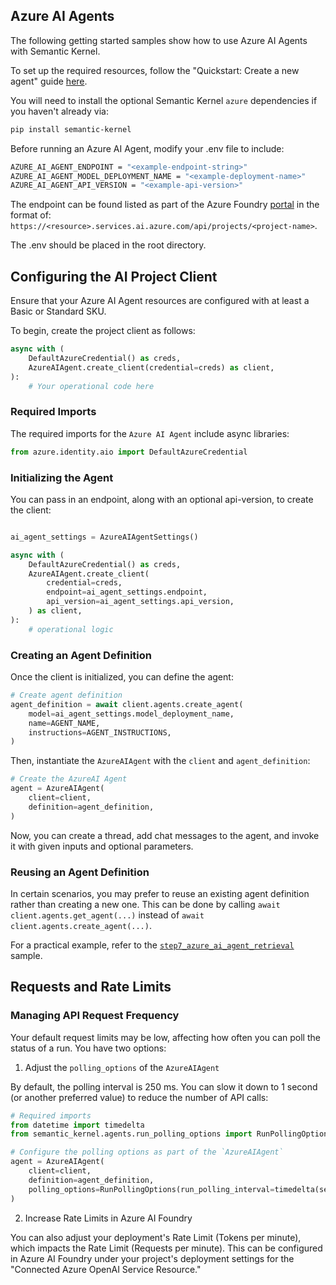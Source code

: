 ## Azure AI Agents

The following getting started samples show how to use Azure AI Agents with Semantic Kernel.

To set up the required resources, follow the "Quickstart: Create a new agent" guide [here](https://learn.microsoft.com/en-us/azure/ai-services/agents/quickstart?pivots=programming-language-python-azure).

You will need to install the optional Semantic Kernel `azure` dependencies if you haven't already via:

```bash
pip install semantic-kernel
```

Before running an Azure AI Agent, modify your .env file to include:

```bash
AZURE_AI_AGENT_ENDPOINT = "<example-endpoint-string>"
AZURE_AI_AGENT_MODEL_DEPLOYMENT_NAME = "<example-deployment-name>"
AZURE_AI_AGENT_API_VERSION = "<example-api-version>"
```

The endpoint can be found listed as part of the Azure Foundry [portal](https://ai.azure.com) in the format of: `https://<resource>.services.ai.azure.com/api/projects/<project-name>`.

The .env should be placed in the root directory.

## Configuring the AI Project Client

Ensure that your Azure AI Agent resources are configured with at least a Basic or Standard SKU.

To begin, create the project client as follows:

```python
async with (
    DefaultAzureCredential() as creds,
    AzureAIAgent.create_client(credential=creds) as client,
):
    # Your operational code here
```

### Required Imports

The required imports for the `Azure AI Agent` include async libraries:

```python
from azure.identity.aio import DefaultAzureCredential
```

### Initializing the Agent

You can pass in an endpoint, along with an optional api-version, to create the client:

```python

ai_agent_settings = AzureAIAgentSettings()

async with (
    DefaultAzureCredential() as creds,
    AzureAIAgent.create_client(
        credential=creds,
        endpoint=ai_agent_settings.endpoint,
        api_version=ai_agent_settings.api_version,
    ) as client,
):
    # operational logic
```

### Creating an Agent Definition

Once the client is initialized, you can define the agent:

```python
# Create agent definition
agent_definition = await client.agents.create_agent(
    model=ai_agent_settings.model_deployment_name,
    name=AGENT_NAME,
    instructions=AGENT_INSTRUCTIONS,
)
```

Then, instantiate the `AzureAIAgent` with the `client` and `agent_definition`:

```python
# Create the AzureAI Agent
agent = AzureAIAgent(
    client=client,
    definition=agent_definition,
)
```

Now, you can create a thread, add chat messages to the agent, and invoke it with given inputs and optional parameters.

### Reusing an Agent Definition

In certain scenarios, you may prefer to reuse an existing agent definition rather than creating a new one. This can be done by calling `await client.agents.get_agent(...)` instead of `await client.agents.create_agent(...)`. 

For a practical example, refer to the [`step7_azure_ai_agent_retrieval`](./step7_azure_ai_agent_retrieval.py) sample.

## Requests and Rate Limits

### Managing API Request Frequency

Your default request limits may be low, affecting how often you can poll the status of a run. You have two options:

1. Adjust the `polling_options` of the `AzureAIAgent`

By default, the polling interval is 250 ms. You can slow it down to 1 second (or another preferred value) to reduce the number of API calls:

```python
# Required imports
from datetime import timedelta
from semantic_kernel.agents.run_polling_options import RunPollingOptions

# Configure the polling options as part of the `AzureAIAgent`
agent = AzureAIAgent(
    client=client,
    definition=agent_definition,
    polling_options=RunPollingOptions(run_polling_interval=timedelta(seconds=1)),
)
```

2. Increase Rate Limits in Azure AI Foundry

You can also adjust your deployment's Rate Limit (Tokens per minute), which impacts the Rate Limit (Requests per minute). This can be configured in Azure AI Foundry under your project's deployment settings for the "Connected Azure OpenAI Service Resource."
